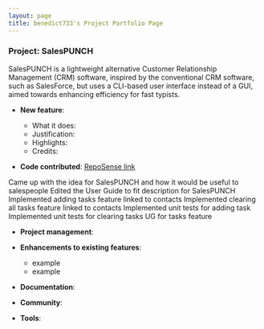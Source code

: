```yaml
---
layout: page
title: benedict733's Project Portfolio Page
---
```


### Project: SalesPUNCH

SalesPUNCH is a lightweight alternative Customer Relationship Management (CRM)
software, inspired by the conventional CRM software, such as SalesForce, but uses
a CLI-based user interface instead of a GUI, aimed towards enhancing efficiency
for fast typists.

* **New feature**:
    * What it does:
    * Justification:
    * Highlights:
    * Credits:

* **Code contributed**: [RepoSense link]()

Came up with the idea for SalesPUNCH and how it would be useful to salespeople
Edited the User Guide to fit description for SalesPUNCH
Implemented adding tasks feature linked to contacts
Implemented clearing all tasks feature linked to contacts
Implemented unit tests for adding task
Implemented unit tests for clearing tasks
UG for tasks feature

* **Project management**:

* **Enhancements to existing features**:
    * example
    * example

* **Documentation**:

* **Community**:

* **Tools**:
